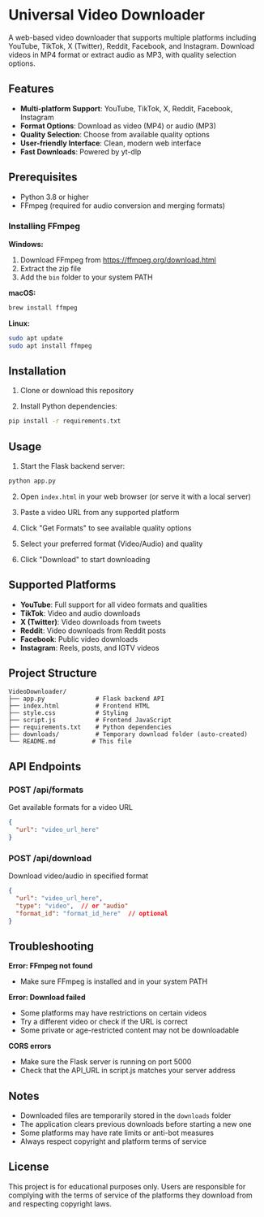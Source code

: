 # Universal Video Downloader

A web-based video downloader that supports multiple platforms including YouTube, TikTok, X (Twitter), Reddit, Facebook, and Instagram. Download videos in MP4 format or extract audio as MP3, with quality selection options.

## Features

- **Multi-platform Support**: YouTube, TikTok, X, Reddit, Facebook, Instagram
- **Format Options**: Download as video (MP4) or audio (MP3)
- **Quality Selection**: Choose from available quality options
- **User-friendly Interface**: Clean, modern web interface
- **Fast Downloads**: Powered by yt-dlp

## Prerequisites

- Python 3.8 or higher
- FFmpeg (required for audio conversion and merging formats)

### Installing FFmpeg

**Windows:**
1. Download FFmpeg from https://ffmpeg.org/download.html
2. Extract the zip file
3. Add the `bin` folder to your system PATH

**macOS:**
```bash
brew install ffmpeg
```

**Linux:**
```bash
sudo apt update
sudo apt install ffmpeg
```

## Installation

1. Clone or download this repository

2. Install Python dependencies:
```bash
pip install -r requirements.txt
```

## Usage

1. Start the Flask backend server:
```bash
python app.py
```

2. Open `index.html` in your web browser (or serve it with a local server)

3. Paste a video URL from any supported platform

4. Click "Get Formats" to see available quality options

5. Select your preferred format (Video/Audio) and quality

6. Click "Download" to start downloading

## Supported Platforms

- **YouTube**: Full support for all video formats and qualities
- **TikTok**: Video and audio downloads
- **X (Twitter)**: Video downloads from tweets
- **Reddit**: Video downloads from Reddit posts
- **Facebook**: Public video downloads
- **Instagram**: Reels, posts, and IGTV videos

## Project Structure

```
VideoDownloader/
├── app.py              # Flask backend API
├── index.html          # Frontend HTML
├── style.css           # Styling
├── script.js           # Frontend JavaScript
├── requirements.txt    # Python dependencies
├── downloads/          # Temporary download folder (auto-created)
└── README.md          # This file
```

## API Endpoints

### POST /api/formats
Get available formats for a video URL
```json
{
  "url": "video_url_here"
}
```

### POST /api/download
Download video/audio in specified format
```json
{
  "url": "video_url_here",
  "type": "video",  // or "audio"
  "format_id": "format_id_here"  // optional
}
```

## Troubleshooting

**Error: FFmpeg not found**
- Make sure FFmpeg is installed and in your system PATH

**Error: Download failed**
- Some platforms may have restrictions on certain videos
- Try a different video or check if the URL is correct
- Some private or age-restricted content may not be downloadable

**CORS errors**
- Make sure the Flask server is running on port 5000
- Check that the API_URL in script.js matches your server address

## Notes

- Downloaded files are temporarily stored in the `downloads` folder
- The application clears previous downloads before starting a new one
- Some platforms may have rate limits or anti-bot measures
- Always respect copyright and platform terms of service

## License

This project is for educational purposes only. Users are responsible for complying with the terms of service of the platforms they download from and respecting copyright laws.
